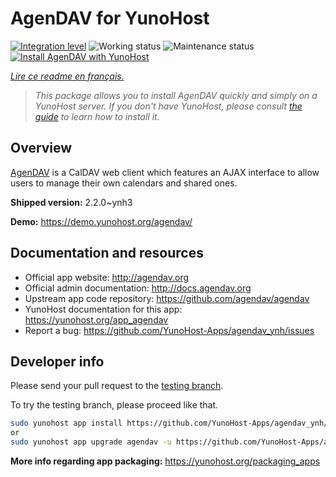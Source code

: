 <!--
N.B.: This README was automatically generated by https://github.com/YunoHost/apps/tree/master/tools/README-generator
It shall NOT be edited by hand.
-->

# AgenDAV for YunoHost

[![Integration level](https://dash.yunohost.org/integration/agendav.svg)](https://dash.yunohost.org/appci/app/agendav) ![Working status](https://ci-apps.yunohost.org/ci/badges/agendav.status.svg) ![Maintenance status](https://ci-apps.yunohost.org/ci/badges/agendav.maintain.svg)  
[![Install AgenDAV with YunoHost](https://install-app.yunohost.org/install-with-yunohost.svg)](https://install-app.yunohost.org/?app=agendav)

*[Lire ce readme en français.](./README_fr.md)*

> *This package allows you to install AgenDAV quickly and simply on a YunoHost server.
If you don't have YunoHost, please consult [the guide](https://yunohost.org/#/install) to learn how to install it.*

## Overview

[AgenDAV](http://agendav.org/) is a CalDAV web client which features an AJAX interface to allow users to manage their own calendars and shared ones.


**Shipped version:** 2.2.0~ynh3


**Demo:** https://demo.yunohost.org/agendav/
## Documentation and resources

* Official app website: <http://agendav.org>
* Official admin documentation: <http://docs.agendav.org>
* Upstream app code repository: <https://github.com/agendav/agendav>
* YunoHost documentation for this app: <https://yunohost.org/app_agendav>
* Report a bug: <https://github.com/YunoHost-Apps/agendav_ynh/issues>

## Developer info

Please send your pull request to the [testing branch](https://github.com/YunoHost-Apps/agendav_ynh/tree/testing).

To try the testing branch, please proceed like that.

``` bash
sudo yunohost app install https://github.com/YunoHost-Apps/agendav_ynh/tree/testing --debug
or
sudo yunohost app upgrade agendav -u https://github.com/YunoHost-Apps/agendav_ynh/tree/testing --debug
```

**More info regarding app packaging:** <https://yunohost.org/packaging_apps>
